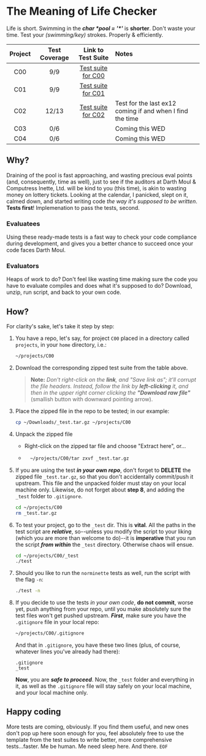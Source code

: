 # The Meaning of Life Checker 

Life is short. Swimming in the **_char \*pool = '\*'_** is **shorter**. Don't waste your time. Test your _(swimming/key)_ strokes. Properly &amp; efficiently.

| Project | Test Coverage | Link to Test Suite | Notes |
|:---:|:---:|:---:|:---|
|C00|9/9|[Test suite for C00](C00/_test.tar.gz)||
|C01|9/9|[Test suite for C01](C01/_test.tar.gz)||
|C02|12/13|[Test suite for C02](C02/_test.tar.gz)| Test for the last ex12 coming if and when I find the time |
|C03|0/6||Coming this WED|
|C04|0/6||Coming this WED|

## Why?
Draining of the pool is fast approaching, and wasting precious eval points (and, consequently, time as well), just to see if the auditors at Darth Moul & Computress Inette, Ltd. will be kind to you (this time), is akin to wasting money on lottery tickets. Looking at the calendar, I panicked, slept on it, calmed down, and started writing code *the way it's supposed to be written*. **Tests first**! Implemenation to pass the tests, second.

### Evaluatees
Using these ready-made tests is a fast way to check your code compliance during development, and gives you a better chance to succeed once your code faces Darth Moul.

### Evaluators
Heaps of work to do? Don't feel like wasting time making sure the code you have to evaluate compiles and does what it's supposed to do? Download, unzip, run script, and back to your own code.

## How?

For clarity's sake, let's take it step by step:

1. You have a repo, let's say, for project `C00` placed in a directory called `projects`, in your `home` directory, i.e.:
	```bash
	~/projects/C00
	```
2. Download the corresponding zipped test suite from the table above.

	>**Note:** *Don't right-click on the **link**, and "Save link as"; it'll corrupt the file headers. Instead, follow the link by **left-clicking** it, and then in the upper right corner clicking the **"Download raw file"*** (smallish button with downward pointing arrow).

3. Place the zipped file in the repo to be tested; in our example:
	```bash
	cp ~/Downloads/_test.tar.gz ~/projects/C00
	```
4. Unpack the zipped file
	- Right-click on the zipped tar file and choose "Extract here", or...
	- ```bash
		~/projects/C00/tar zxvf _test.tar.gz
		``` 
5. If you are using the test ***in your own repo***, don't forget to **DELETE** the zipped file `_test.tar.gz`, so that you don't accidentally commit/push it upstream. This file and the unpacked folder must stay on your local machine only. Likewise, do not forget about **step 8**, and adding the `_test` folder to `.gitignore`.
	```bash
	cd ~/projects/C00
	rm _test.tar.gz
	```
6. To test your project, go to the `_test` dir. This is **vital**. All the paths in the test script are ***relative***, so--unless you modify the script to your liking (which you are more than welcome to do)--it is **imperative** that you run the script ***from within*** the `_test` directory. Otherwise chaos will ensue.
	```bash
	cd ~/projects/C00/_test
	./test
	```
7. Should you like to run the `norminette` tests as well, run the script with the flag `-n`:
	```bash
	./test -n
	```
8. If you decide to use the tests *in your own code*, **do not commit**, worse yet, push anything from your repo, until you make absolutely sure the test files won't get pushed upstream. ***First***, make sure you have the `.gitignore` file in your local repo:
	```bash
	~/projects/C00/.gitignore
	```
	And that in `.gitignore`, you have these two lines (plus, of course, whatever lines you've already had there):
	```
	.gitignore
	_test
	```
	**Now**, you are ***safe to proceed***. Now, the `_test` folder and everything in it, as well as the `.gitignore` file will stay safely on your local machine, and your local machine only.

## Happy coding
More tests are coming, obviously. If you find them useful, and new ones don't pop up here soon enough for you, feel absolutely free to use the template from the test suites to write better, more comprehensive tests...faster. Me be human. Me need sleep here. And there. `EOF`
